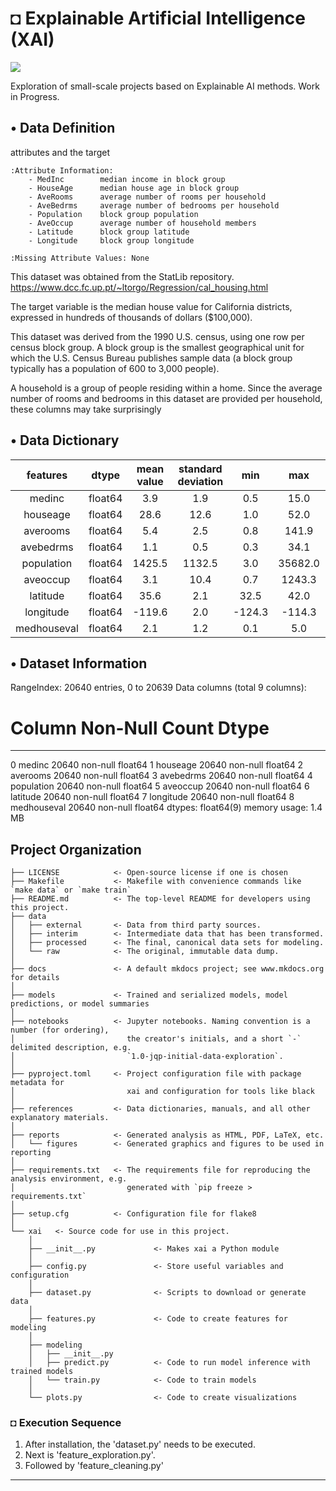 # ◘ Explainable Artificial Intelligence (XAI)

<a target="_blank" href="https://cookiecutter-data-science.drivendata.org/">
    <img src="https://img.shields.io/badge/CCDS-Project%20template-328F97?logo=cookiecutter" />
</a>

Exploration of small-scale projects based on Explainable AI methods. Work in Progress.


## • Data Definition
 attributes and the target

    :Attribute Information:
        - MedInc        median income in block group
        - HouseAge      median house age in block group
        - AveRooms      average number of rooms per household
        - AveBedrms     average number of bedrooms per household
        - Population    block group population
        - AveOccup      average number of household members
        - Latitude      block group latitude
        - Longitude     block group longitude

    :Missing Attribute Values: None

This dataset was obtained from the StatLib repository.
https://www.dcc.fc.up.pt/~ltorgo/Regression/cal_housing.html

The target variable is the median house value for California districts,
expressed in hundreds of thousands of dollars ($100,000).

This dataset was derived from the 1990 U.S. census, using one row per census
block group. A block group is the smallest geographical unit for which the U.S.
Census Bureau publishes sample data (a block group typically has a population
of 600 to 3,000 people).

A household is a group of people residing within a home. Since the average
number of rooms and bedrooms in this dataset are provided per household, these
columns may take surprisingly


## • Data Dictionary
| features | dtype | mean value | standard deviation | min | max | description |
| :-: | :-: | :-: | :-: | :-: | :-: | :-: |
| medinc | float64 | 3.9 | 1.9 | 0.5 | 15.0 |  |
| houseage | float64 | 28.6 | 12.6 | 1.0 | 52.0 |  |
| averooms | float64 | 5.4 | 2.5 | 0.8 | 141.9 |  |
| avebedrms | float64 | 1.1 | 0.5 | 0.3 | 34.1 |  |
| population | float64 | 1425.5 | 1132.5 | 3.0 | 35682.0 |  |
| aveoccup | float64 | 3.1 | 10.4 | 0.7 | 1243.3 |  |
| latitude | float64 | 35.6 | 2.1 | 32.5 | 42.0 |  |
| longitude | float64 | -119.6 | 2.0 | -124.3 | -114.3 |  |
| medhouseval | float64 | 2.1 | 1.2 | 0.1 | 5.0 |  |


## • Dataset Information
RangeIndex: 20640 entries, 0 to 20639
Data columns (total 9 columns):
 #   Column       Non-Null Count  Dtype  
---  ------       --------------  -----  
 0   medinc       20640 non-null  float64
 1   houseage     20640 non-null  float64
 2   averooms     20640 non-null  float64
 3   avebedrms    20640 non-null  float64
 4   population   20640 non-null  float64
 5   aveoccup     20640 non-null  float64
 6   latitude     20640 non-null  float64
 7   longitude    20640 non-null  float64
 8   medhouseval  20640 non-null  float64
dtypes: float64(9)
memory usage: 1.4 MB


## Project Organization

```
├── LICENSE            <- Open-source license if one is chosen
├── Makefile           <- Makefile with convenience commands like `make data` or `make train`
├── README.md          <- The top-level README for developers using this project.
├── data
│   ├── external       <- Data from third party sources.
│   ├── interim        <- Intermediate data that has been transformed.
│   ├── processed      <- The final, canonical data sets for modeling.
│   └── raw            <- The original, immutable data dump.
│
├── docs               <- A default mkdocs project; see www.mkdocs.org for details
│
├── models             <- Trained and serialized models, model predictions, or model summaries
│
├── notebooks          <- Jupyter notebooks. Naming convention is a number (for ordering),
│                         the creator's initials, and a short `-` delimited description, e.g.
│                         `1.0-jqp-initial-data-exploration`.
│
├── pyproject.toml     <- Project configuration file with package metadata for 
│                         xai and configuration for tools like black
│
├── references         <- Data dictionaries, manuals, and all other explanatory materials.
│
├── reports            <- Generated analysis as HTML, PDF, LaTeX, etc.
│   └── figures        <- Generated graphics and figures to be used in reporting
│
├── requirements.txt   <- The requirements file for reproducing the analysis environment, e.g.
│                         generated with `pip freeze > requirements.txt`
│
├── setup.cfg          <- Configuration file for flake8
│
└── xai   <- Source code for use in this project.
    │
    ├── __init__.py             <- Makes xai a Python module
    │
    ├── config.py               <- Store useful variables and configuration
    │
    ├── dataset.py              <- Scripts to download or generate data
    │
    ├── features.py             <- Code to create features for modeling
    │
    ├── modeling                
    │   ├── __init__.py 
    │   ├── predict.py          <- Code to run model inference with trained models          
    │   └── train.py            <- Code to train models
    │
    └── plots.py                <- Code to create visualizations
```
### ◘ Execution Sequence
1. After installation, the 'dataset.py' needs to be executed.
2. Next is 'feature_exploration.py'.
3. Followed by 'feature_cleaning.py'
--------

